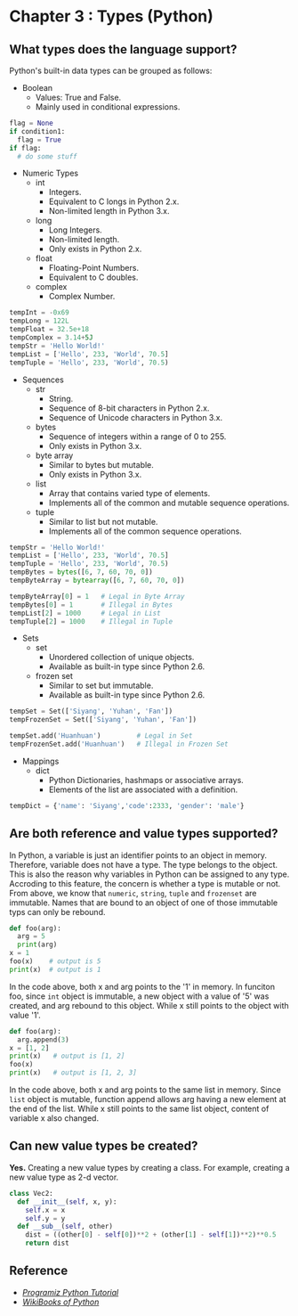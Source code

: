 # Chapter 3 : Types (Python)

## What types does the language support?
Python's built-in data types can be grouped as follows:

- Boolean
	- Values: True and False.
    - Mainly used in conditional expressions.

```python
flag = None
if condition1:
  flag = True
if flag:
  # do some stuff
```

- Numeric Types
	- int
    	- Integers.
        - Equivalent to C longs in Python 2.x.
        - Non-limited length in Python 3.x.
    - long
    	- Long Integers.
        - Non-limited length.
        - Only exists in Python 2.x.
    - float
    	- Floating-Point Numbers.
        - Equivalent to C doubles.
    - complex
    	- Complex Number.

```python
tempInt = -0x69
tempLong = 122L
tempFloat = 32.5e+18
tempComplex = 3.14+5J
tempStr = 'Hello World!'
tempList = ['Hello', 233, 'World', 70.5]
tempTuple = 'Hello', 233, 'World', 70.5)
```
    
- Sequences
	- str
    	- String.
        - Sequence of 8-bit characters in Python 2.x.
        - Sequence of Unicode characters in Python 3.x.
    - bytes
    	- Sequence of integers within a range of 0 to 255.
        - Only exists in Python 3.x.
    - byte array
    	- Similar to bytes but mutable.
    	- Only exists in Python 3.x.
    - list
    	- Array that contains varied type of elements.
        - Implements all of the common and mutable sequence operations.
	- tuple
    	- Similar to list but not mutable.
        - Implements all of the common sequence operations.

```python
tempStr = 'Hello World!'
tempList = ['Hello', 233, 'World', 70.5]
tempTuple = 'Hello', 233, 'World', 70.5)
tempBytes = bytes([6, 7, 60, 70, 0])
tempByteArray = bytearray([6, 7, 60, 70, 0])

tempByteArray[0] = 1   # Legal in Byte Array
tempBytes[0] = 1       # Illegal in Bytes		
tempList[2] = 1000     # Legal in List
tempTuple[2] = 1000    # Illegal in Tuple
```

- Sets
	- set
    	- Unordered collection of unique objects.
        - Available as built-in type since Python 2.6.
    - frozen set
    	- Similar to set but immutable.
        - Available as built-in type since Python 2.6.

```python
tempSet = Set(['Siyang', 'Yuhan', 'Fan'])
tempFrozenSet = Set(['Siyang', 'Yuhan', 'Fan'])

tempSet.add('Huanhuan')			# Legal in Set
tempFrozenSet.add('Huanhuan') 	# Illegal in Frozen Set
```


- Mappings
	- dict
    	- Python Dictionaries, hashmaps or associative arrays.
        - Elements of the list are associated with a definition.

```python
tempDict = {'name': 'Siyang','code':2333, 'gender': 'male'}
```
## Are both reference and value types supported?
In Python, a variable is just an identifier points to an object in memory. Therefore, variable does not have a type. The type belongs to the object. This is also the reason why variables in Python can be assigned to any type. Accroding to this feature, the concern is whether a type is mutable or not. From above, we know that `numeric`, `string`, `tuple` and `frozenset` are immutable. Names that are bound to an object of one of those immutable typs can only be rebound.

```python
def foo(arg):
  arg = 5
  print(arg)
x = 1
foo(x)    # output is 5
print(x)  # output is 1
```
In the code above, both x and arg points to the '1' in memory. In funciton foo, since `int` object is immutable, a new object with a value of '5' was created, and arg rebound to this object. While x still points to the object with value '1'.

```python
def foo(arg):
  arg.append(3)
x = [1, 2]
print(x)   # output is [1, 2]
foo(x)
print(x)   # output is [1, 2, 3]
```
In the code above, both x and arg points to the same list in memory. Since `list` object is mutable, function append allows arg having a new element at the end of the list. While x still points to the same list object, content of variable x also changed.

## Can new value types be created?
**Yes.** Creating a new value types by creating a class. For example, creating a new value type as 2-d vector.

```python
class Vec2:
  def __init__(self, x, y): 
    self.x = x 
    self.y = y
  def __sub__(self, other)
    dist = ((other[0] - self[0])**2 + (other[1] - self[1])**2)**0.5
    return dist
```

## Reference
- [_Programiz Python Tutorial_](https://www.programiz.com/python-programming/variables-datatypes)
- [_WikiBooks of Python_](https://en.wikibooks.org/wiki/Python_Programming/Data_Types#Built-in_Data_types)